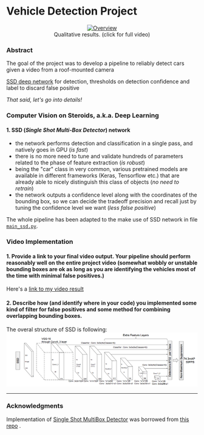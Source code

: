 # Vehicle Detection Project

[//]: # (Image References)

[image0]: ./img/ssd.png "Pipeline"

<p align="center">
 <a href="https://youtu.be/JlFFbvWWsHg"><img src="./img/project_video.gif" alt="Overview" width="50%" height="50%"></a>
 <br>Qualitative results. (click for full video)
</p>


### Abstract

The goal of the project was to develop a pipeline to reliably detect cars given a video from a roof-mounted camera

 [SSD deep network](https://arxiv.org/pdf/1512.02325.pdf) for detection, thresholds on detection confidence and label to discard false positive 
 
*That said, let's go into details!*

### Computer Vision on Steroids, a.k.a. Deep Learning

#### 1. SSD (*Single Shot Multi-Box Detector*) network

 - the network performs detection and classification in a single pass, and natively goes in GPU (*is fast*)
 - there is no more need to tune and validate hundreds of parameters related to the phase of feature extraction (*is robust*)
 - being the "car" class in very common, various pretrained models are available in different frameworks (Keras, Tensorflow etc.) that are already able to nicely distinguish this class of objects (*no need to retrain*)
 - the network outputs a confidence level along with the coordinates of the bounding box, so we can decide the tradeoff precision and recall just by tuning the confidence level we want (*less false positive*) 
 
The whole pipeline has been adapted to the make use of SSD network in file [`main_ssd.py`](main_ssd.py).

### Video Implementation

#### 1. Provide a link to your final video output.  Your pipeline should perform reasonably well on the entire project video (somewhat wobbly or unstable bounding boxes are ok as long as you are identifying the vehicles most of the time with minimal false positives.)
Here's a [link to my video result](https://youtu.be/JlFFbvWWsHg)


#### 2. Describe how (and identify where in your code) you implemented some kind of filter for false positives and some method for combining overlapping bounding boxes.

The overal structure of SSD is following:
![alt text][image0]


---


### Acknowledgments

Implementation of [Single Shot MultiBox Detector](https://arxiv.org/pdf/1512.02325.pdf) was borrowed from [this repo](https://github.com/rykov8/ssd_keras) .
